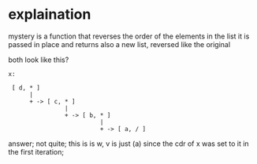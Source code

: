 # explaination

mystery is a function that reverses the order of the elements in the list it is passed in place
and returns also a new list, reversed like the original

both look like this?

```
x:

 [ d, * ]
      |  
      + -> [ c, * ]
                |  
                + -> [ b, * ]
                          |  
                          + -> [ a, / ]

```

answer; not quite; this is is w, v is just (a) since the cdr of x was set to it in the first iteration;
